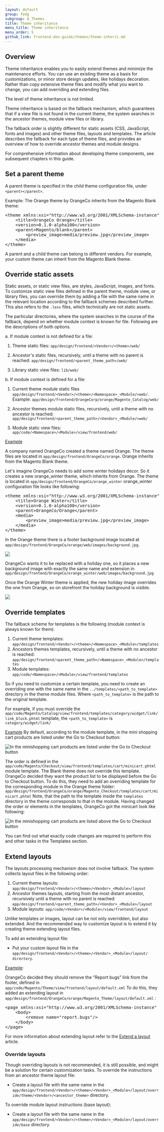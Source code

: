 ```yaml
---
layout: default
group: fedg
subgroup: A_Themes
title: Theme inheritance
menu_title: Theme inheritance
menu_order: 5
github_link: frontend-dev-guide/themes/theme-inherit.md
---
```


<h2 id="theme-inherit-over">Overview</h2>

Theme inheritance enables you to easily extend themes and minimize the maintenance efforts. You can use an existing theme as a basis for customizations, or minor store design updates, like holidays decoration. Rather than copy extensive theme files and modify what you want to change, you can add overriding and extending files.

The level of theme inheritance is not limited.

Theme inheritance is based on the fallback mechanism, which guarantees that if a view file is not found in the current theme, the system searches in the ancestor themes, module view files or library.

The fallback order is slightly different for static assets (CSS, JavaScript, fonts and images) and other theme files, layouts and templates. The article describes the fallback for each type of theme files, and provides an overview of how to override ancestor themes and module designs.

For comprehensive information about developing theme components, see
subsequent chapters in this guide.

<h2>Set a parent theme</h2>

A parent theme is specified in the child theme configuration file<!--ADDLINK-->, under `<parent></parent>`.

Example:
The Orange theme by OrangeCo inherits from the Magento Blank theme:
<pre>
&lt;theme&nbsp;xmlns:xsi=&quot;http://www.w3.org/2001/XMLSchema-instance&quot;&nbsp;xsi:noNamespaceSchemaLocation=&quot;../../../../../lib/internal/Magento/Framework/Config/etc/theme.xsd&quot;&gt;
&nbsp;&nbsp;&nbsp;&nbsp;&lt;title&gt;OrangeCo&nbsp;Orange&lt;/title&gt;
&nbsp;&nbsp;&nbsp;&nbsp;&lt;version&gt;0.1.0-alpha100&lt;/version&gt;
&nbsp;&nbsp;&nbsp;&nbsp;&lt;parent&gt;Magento/blank&lt;/parent&gt;
&nbsp;&nbsp;&nbsp;&nbsp;&nbsp;&nbsp;&nbsp;&nbsp;&lt;preview_image&gt;media/preview.jpg&lt;/preview_image&gt;
&nbsp;&nbsp;&nbsp;&nbsp;&lt;/media&gt;&nbsp;
&lt;/theme&gt;
</pre>

<div class="bs-callout bs-callout-info" id="info">
  <p>A parent and a child theme can belong to different vendors. For example, your custom theme can inherit from the Magento Blank theme.</p>
</div>


<h2 id="theme-inherit-static">Override static assets</h2>

Static assets, or static view files, are styles, JavaScript, images, and fonts.<!--ADDLINK-->
To customize static view files defined in the parent theme, module view, or library files, you can override them by adding a file with the same name in the relevant location according to the fallback schemes described further. This also refers to the `.less` files, which technically are not static assets.

The particular directories, where the system searches in the course of the fallback, depend on whether module context is known for file. Following are the descriptions of both options.

a. If module context is not defined for a file:

1. Theme static files: `app/design/frontend/<Vendor>/<theme>/web/`
2. Ancestor's static files, recursively, until a theme with no parent is reached:
	 `app/design/frontend/<parent_theme_path>/web/`

3. Library static view files: `lib/web/`

b. If module context is defined for a file:

1. Current theme module static files `app/design/frontend/<Vendor>/<theme>/<Namespace>_<Module/>web/`. Example: `app/design/frontend/OrangeCorp/orange/Magento_Catalog/web/`
3. Ancestor themes module static files, recursively, until a theme with no ancestor is reached:
	`app/design/frontend/<parent_theme_path>/<Vendor>_<Module/>web/`

3. Module static view files: `app/code/<Namespace>/<Module>/view/frontend/web/`


<u>Example</u>

A company named OrangeCo created a theme named Orange. The theme files are located in `app/design/frontend/OrangeCo/orange`.
Orange inherits from the Magento Blank theme.

Let's imagine OrangeCo needs to add some winter holidays decor. So it creates a new orange_winter theme, which inherits from Orange. The theme is located in `app/design/frontend/OrangeCo/orange_winter`
orange_winter configuration file looks like following:
<pre>
&lt;theme&nbsp;xmlns:xsi=&quot;http://www.w3.org/2001/XMLSchema-instance&quot;&nbsp;xsi:noNamespaceSchemaLocation=&quot;../../../../../lib/internal/Magento/Framework/Config/etc/theme.xsd&quot;&gt;
&nbsp;&nbsp;&nbsp;&nbsp;&lt;title&gt;Orange&nbsp;Winter&lt;/title&gt;
&nbsp;&nbsp;&nbsp;&nbsp;&lt;version&gt;0.1.0-alpha100&lt;/version&gt;
&nbsp;&nbsp;&nbsp;&nbsp;&lt;parent&gt;OrangeCo/Orange&lt;/parent&gt;
	&lt;media&gt;
&nbsp;&nbsp;&nbsp;&nbsp;&nbsp;&nbsp;&nbsp;&nbsp;&lt;preview_image&gt;media/preview.jpg&lt;/preview_image&gt;
&nbsp;&nbsp;&nbsp;&nbsp;&lt;/media&gt;&nbsp;
&lt;/theme&gt;
</pre>

In the Orange theme there is a footer background image located at `app/design/frontend/OrangeCo/orange/web/images/background.jpg`.

<img src="{{ site.baseurl }}common/images/inh-background1.jpg"/>

OrangeCo wants it to be replaced with a holiday one, so it places a new background image with exactly the same name and extension in `app/design/frontend/OrangeCo/orange_winter/web/images/background.jpg`

Once the Orange Winter theme is applied, the new holiday image overrides the one from Orange, so on storefront the holiday background is visible.

<img src="{{ site.baseurl }}common/images/inh-background2.jpg"/>


<h2 id="theme-inherit-static">Override templates</h2>

The fallback scheme for templates is the following (module context is always known for them):

1. Current theme templates: `app/design/frontend/<Vendor>/<theme>/<Namespace>_<Module>/templates`
2. Ancestors themes templates, recursively, until a theme with no ancestor is reached: `app/design/frontend/<parent_theme_path>/<Namespace>_<Module>/templates`
3. Module templates: `app/code/<Namespace>/<Module>/view/frontend/templates`


So if you need to customize a certain template, you need to create an overriding one with the same name in the `../templates/<path_to_template>` directory in the theme module files. Where `<path_to_template>` is the path to the original template.

For example, if you must override the `app/code/Magento/Catalog/view/frontend/templates/category/widget/link/link_block.phtml` template, the `<path_to_template>` is `category/widget/link/`

<u>Example</u>
By default, according to the module template, in the mini shopping cart products are listed under the Go to Checkout button:
<p><img src="{{ site.baseurl }}common/images/inherit_mini1.png" alt="In the minishopping cart products are listed under the Go to Checkout button "></p>

The order is defined in the `app/code/Magento/Checkout/view/frontend/templates/cart/minicart.phtml` module template. The Blank theme does not override this template.
OrangeCo decided they want the product list to be displayed before the Go to Checkout button.
To do this, they need to add an overriding template for the corresponding module in the Orange theme folder:
`app/design/frontend/OrangeCo/orange/Magento_Checkout/templates/cart/minicart.phtml`
Note, that the path to the template inside the `templates` directory in the theme corresponds to that in the module.
Having changed the order or elements in the templates, OrangeCo got the minicart look like following:
<p><img src="{{ site.baseurl }}common/images/inherit_mini2.png" alt="In the minishopping cart products are listed above the Go to Checkout button "></p>
You can find out what exactly code changes are required to perform this and other tasks in the Templates section. <!--ADDLINK-->

<h2 id="theme-inherit-layout">Extend layouts</h2>

The layouts processing mechanism does not involve fallback. The system collects layout files in the following order:

1. Current theme layouts: `app/design/frontend/<Vendor>/<theme>/<Vendor>_<Module>/layout`
2. Ancestor themes layouts, starting from the  most distant ancestor, recursively until a theme with no parent is reached: `app/design/frontend/<parent_theme_path>/<Vendor>_<Module>/layout`
3. Module layouts: `app/code/<Vendor>/<Module>/view/frontend/layout`

Unlike templates or images, layout can be not only overridden, but also extended. And the recommended way to customize layout is to extend it by creating theme extending layout files.


To add an extending layout file:

* Put your custom layout file in the `app/design/frontend/<Vendor>/<theme>/<Vendor>_<Module>/layout/ directory`.

<u>Example</u>:

OrangeCo decided they should remove the “Report bugs” link from the footer, defined in `app/code/Magento/Theme/view/frontend/layout/default.xml`
To do this, they added an extending layout in `app/design/frontend/OrangeCo/orange/Magento_Theme/layout/default.xml` :

<pre>
&lt;page&nbsp;xmlns:xsi=&quot;http://www.w3.org/2001/XMLSchema-instance&quot;&nbsp;xsi:noNamespaceSchemaLocation=&quot;../../../../../../../lib/internal/Magento/Framework/View/Layout/etc/page_configuration.xsd&quot;&gt;
&nbsp;&nbsp;&nbsp;&nbsp;&lt;body&gt;
&nbsp;&nbsp;&nbsp;&nbsp;&nbsp;&nbsp;&nbsp;&nbsp;&lt;remove&nbsp;name=&quot;report.bugs&quot;/&gt;
&nbsp;&nbsp;&nbsp;&nbsp;&lt;/body&gt;
&lt;/page&gt;
</pre>

For more information about extending layout refer to the <a href="{{ site.gdeurl }}frontend-dev-guide/layouts/layout-extend.html" target="_blank">Extend a layout</a> article.

<h3 id="theme-inherit-layout-over">Override layouts</h3>

Though overriding layouts is not recommended, it is still possible, and might be a solution for certain customization tasks.
To override the instructions from an ancestor theme layout file:

* Create a layout file with the same name in the `app/design/frontend/<Vendor>/<theme>/<Vendor>_<Module>/layout/override/theme/<Vendor>/<ancestor_theme>` directory.

To override module layout instructions (base layout): <!-- ADDLINK -->

* Create a layout file with the same name in the `app/design/frontend/<Vendor>/<theme>/<Vendor>_<Module>/layout/override/base` directory.









